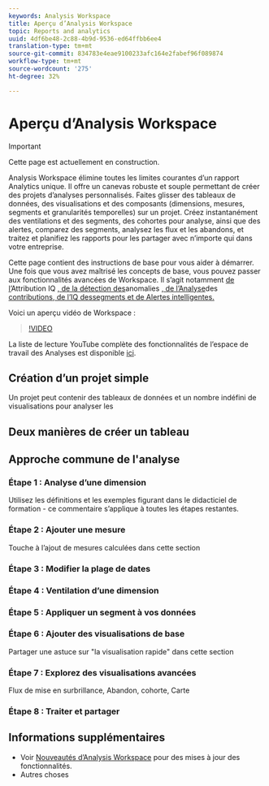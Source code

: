 ```yaml
---
keywords: Analysis Workspace
title: Aperçu d’Analysis Workspace
topic: Reports and analytics
uuid: 4df6be48-2c88-4b9d-9536-ed64ffbb6ee4
translation-type: tm+mt
source-git-commit: 834783e4eae9100233afc164e2fabef96f089874
workflow-type: tm+mt
source-wordcount: '275'
ht-degree: 32%

---
```



# Aperçu d’Analysis Workspace

>[!IMPORTANT]
>
>Cette page est actuellement en construction.

Analysis Workspace élimine toutes les limites courantes d’un rapport Analytics unique. Il offre un canevas robuste et souple permettant de créer des projets d’analyses personnalisés. Faites glisser des tableaux de données, des visualisations et des composants (dimensions, mesures, segments et granularités temporelles) sur un projet. Créez instantanément des ventilations et des segments, des cohortes pour analyse, ainsi que des alertes, comparez des segments, analysez les flux et les abandons, et traitez et planifiez les rapports pour les partager avec n’importe qui dans votre entreprise.

Cette page contient des instructions de base pour vous aider à démarrer. Une fois que vous avez maîtrisé les concepts de base, vous pouvez passer aux fonctionnalités avancées de Workspace. Il s’agit notamment [de l’](/help/analyze/analysis-workspace/attribution/overview.md)Attribution IQ [, de la détection des](/help/analyze/analysis-workspace/virtual-analyst/c-anomaly-detection/anomaly-detection.md)anomalies [, de l’Analyse](/help/analyze/analysis-workspace/virtual-analyst/contribution-analysis/ca-tokens.md)des [contributions, de l’IQ dessegments et de Alertes intelligentes.](/help/analyze/analysis-workspace/segment-iq.md)[](/help/analyze/analysis-workspace/c-intelligent-alerts/intellligent-alerts.md)

Voici un aperçu vidéo de Workspace :

>[!VIDEO](https://video.tv.adobe.com/v/26266?quality=12)

La liste de lecture YouTube complète des fonctionnalités de l’espace de travail des Analyses est disponible [ici](https://www.youtube.com/channel/UC8I6bqCk7gO6YdoMz6W5fvw/playlists?view=50&amp;sort=dd&amp;shelf_id=7).

## Création d’un projet simple

Un projet peut contenir des tableaux de données et un nombre indéfini de visualisations pour analyser les


## Deux manières de créer un tableau

## Approche commune de l&#39;analyse

### Étape 1 : Analyse d’une dimension

Utilisez les définitions et les exemples figurant dans le didacticiel de formation - ce commentaire s’applique à toutes les étapes restantes.

### Étape 2 : Ajouter une mesure

Touche à l’ajout de mesures calculées dans cette section

### Étape 3 : Modifier la plage de dates

### Étape 4 : Ventilation d’une dimension

### Étape 5 : Appliquer un segment à vos données

### Étape 6 : Ajouter des visualisations de base

Partager une astuce sur &quot;la visualisation rapide&quot; dans cette section

### Étape 7 : Explorez des visualisations avancées

Flux de mise en surbrillance, Abandon, cohorte, Carte

### Étape 8 : Traiter et partager

## Informations supplémentaires

* Voir [Nouveautés d’Analysis Workspace](/help/analyze/analysis-workspace/new-features-in-analysis-workspace.md) pour des mises à jour des fonctionnalités.
* Autres choses
